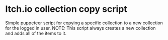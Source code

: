 # Itch.io collection copy script

Simple puppeteer script for copying a specific collection to a new collection for the logged in user.
NOTE: This script always creates a new collection and adds all of the items to it.
